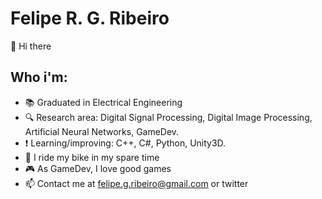 # Felipe R. G. Ribeiro
👋 Hi there
## Who i'm:
- 📚 Graduated in Electrical Engineering
- 🔍 Research area: Digital Signal Processing, Digital Image Processing, Artificial Neural Networks, GameDev.
- ❗ Learning/improving: C++, C#, Python, Unity3D.
- 🚴 I ride my bike in my spare time
- 🎮 As GameDev, I love good games
- 📫 Contact me at felipe.g.ribeiro@gmail.com or twitter
